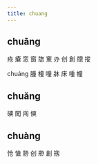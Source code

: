 ```yaml
---
title: chuang
---
```


## chuāng
疮
瘡
窓
窗
牎
窻
刅
创
創
牕
摐



chuáng
朣
橦
噇
牀
床
喠
幢
## chuǎng
磢
闖
闯
傸
## chuàng
怆
愴
刱
创
剙
創
剏

